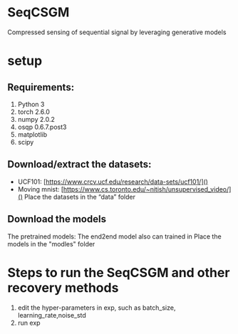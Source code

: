 # SeqCSGM
Compressed sensing of sequential signal by leveraging generative models
# setup  
## Requirements:
1. Python 3
2. torch 2.6.0
3. numpy 2.0.2
4. osqp  0.6.7.post3
5. matplotlib
6. scipy
## Download/extract the datasets:
* UCF101: [https://www.crcv.ucf.edu/research/data-sets/ucf101/]()
* Moving mnist: [https://www.cs.toronto.edu/~nitish/unsupervised_video/]()
Place the datasets in the “data” folder
## Download the models
The pretrained models:
The end2end model also can trained in 
Place the models in the "modles" folder
# Steps to run the SeqCSGM and other recovery methods
1. edit the hyper-parameters in exp, such as batch_size, learning_rate,noise_std
2. run exp
